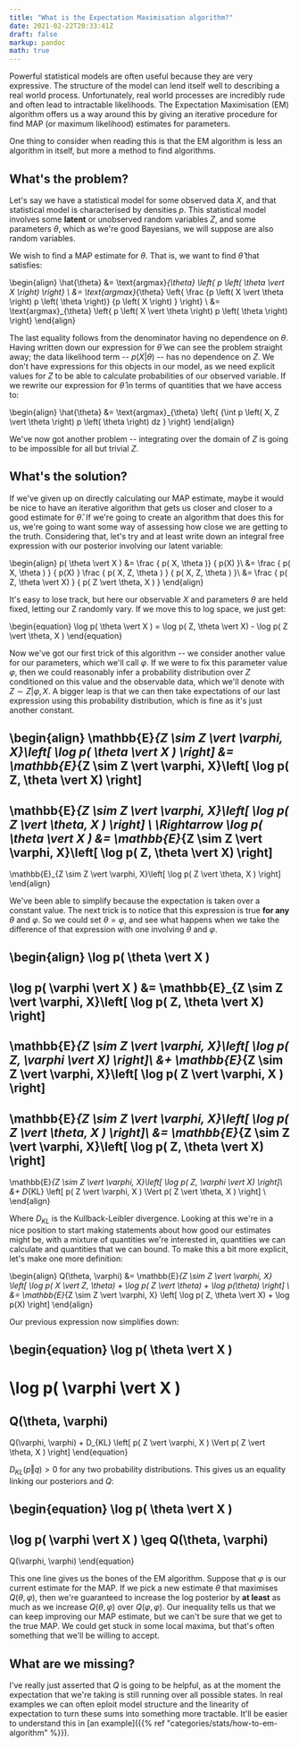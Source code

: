 ```yaml
---
title: "What is the Expectation Maximisation algorithm?"
date: 2021-02-22T20:33:41Z
draft: false
markup: pandoc
math: true
---
```


Powerful statistical models are often useful because they are very expressive.
The structure of the model can lend itself well to describing a real world process.
Unfortunately, real world processes are incredibly rude and often lead to intractable likelihoods.
The Expectation Maximisation (EM) algorithm offers us a way around this by giving an iterative procedure for find MAP (or maximum likelihood) estimates for parameters.

One thing to consider when reading this is that the EM algorithm is less an algorithm in itself, but more a method to find algorithms.

## What's the problem? ##

Let's say we have a statistical model for some observed data $X$, and that statistical model is characterised by densities $p$.
This statistical model involves some **latent** or unobserved random variables $Z$, and some parameters $\theta$, which as we're good Bayesians, we will suppose are also random variables.

We wish to find a MAP estimate for $\theta$. That is, we want to find $\hat{\theta}$ that satisfies:

\begin{align}
\hat{\theta} 
&= \text{argmax}_{\theta} \left\{ p \left( \theta \vert X \right) \right\} \\
&= \text{argmax}_{\theta} \left\{
     \frac
     {p \left( X \vert \theta \right) p \left( \theta \right)}
     {p \left( X \right) }
\right\} \\
&= \text{argmax}_{\theta} \left\{ p \left( X \vert \theta \right) p \left( \theta \right) \right\}
\end{align}

The last equality follows from the denominator having no dependence on $\theta$.
Having written down our expression for $\hat{\theta}$ we can see the problem straight away; the data likelihood term -- $p(X \vert \theta)$ -- has no dependence on $Z$.
We don't have expressions for this objects in our model, as we need explicit values for $Z$ to be able to calculate probabilities of our observed variable.
If we rewrite our expression for $\hat{\theta}$ in terms of quantities that we have access to:

\begin{align}
\hat{\theta} 
&= \text{argmax}_{\theta} \left\{
     {\int p \left( X, Z \vert \theta \right) p \left( \theta \right) dz }
\right\}
\end{align}

We've now got another problem -- integrating over the domain of $Z$ is going to be impossible for all but trivial $Z$.

## What's the solution? ##

If we've given up on directly calculating our MAP estimate, maybe it would be nice to have an iterative algorithm that gets us closer and closer to a good estimate for $\hat{\theta}$.
If we're going to create an algorithm that does this for us, we're going to want some way of assessing how close we are getting to the truth.
Considering that, let's try and at least write down an integral free expression with our posterior involving our latent variable:

\begin{align}
p( \theta \vert X )
&= \frac
        { p( X, \theta )}
        { p(X) }\\
&= \frac
        { p( X, \theta ) }
        { p(X) }
   \frac
        { p( X, Z, \theta ) }
        { p( X, Z, \theta ) }\\
&= \frac
        { p( Z, \theta \vert X) }
        { p( Z \vert \theta, X ) }
\end{align}

It's easy to lose track, but here our observable $X$ and parameters $\theta$ are held fixed, letting our Z randomly vary.
If we move this to log space, we just get:

\begin{equation}
\log p( \theta \vert X ) = \log p( Z, \theta \vert X) - \log p( Z \vert \theta, X )
\end{equation}

Now we've got our first trick of this algorithm -- we consider another value for our parameters, which we'll call $\varphi$.
If we were to fix this parameter value $\varphi$, then we could reasonably infer a probability distribution over $Z$ conditioned on this value and the observable data, which we'll denote with $Z \sim Z \vert \varphi, X$.
A bigger leap is that we can then take expectations of our last expression using this probability distribution, which is fine as it's just another constant.

\begin{align}
\mathbb{E}_{Z \sim Z \vert \varphi, X}\left[ \log p( \theta \vert X ) \right]
&=
\mathbb{E}_{Z \sim Z \vert \varphi, X}\left[ \log p( Z, \theta \vert X) \right]
-
\mathbb{E}_{Z \sim Z \vert \varphi, X}\left[ \log p( Z \vert \theta, X ) \right]
\\
\Rightarrow
\log p( \theta \vert X ) 
&=
\mathbb{E}_{Z \sim Z \vert \varphi, X}\left[ \log p( Z, \theta \vert X) \right]
-
\mathbb{E}_{Z \sim Z \vert \varphi, X}\left[ \log p( Z \vert \theta, X ) \right]
\end{align}

We've been able to simplify because the expectation is taken over a constant value.
The next trick is to notice that this expression is true **for any** $\theta$ and $\varphi$.
So we could set $\theta = \varphi$, and see what happens when we take the difference of that expression with one involving $\theta$ and $\varphi$.

\begin{align}
\log p( \theta \vert X )
-
\log p( \varphi \vert X )
&=
\mathbb{E}_{Z \sim Z \vert \varphi, X}\left[ \log p( Z, \theta \vert X) \right]
-
\mathbb{E}_{Z \sim Z \vert \varphi, X}\left[ \log p( Z, \varphi \vert X) \right]\\
&+
\mathbb{E}_{Z \sim Z \vert \varphi, X}\left[ \log p( Z \vert \varphi, X ) \right]
-
\mathbb{E}_{Z \sim Z \vert \varphi, X}\left[ \log p( Z \vert \theta, X ) \right]\\
&=
\mathbb{E}_{Z \sim Z \vert \varphi, X}\left[ \log p( Z, \theta \vert X) \right]
-
\mathbb{E}_{Z \sim Z \vert \varphi, X}\left[ \log p( Z, \varphi \vert X) \right]\\
&+
D_{KL} \left[ p( Z \vert \varphi, X ) \Vert p( Z \vert \theta, X ) \right]
\\
\end{align}

Where $D_{KL}$ is the Kullback-Leibler divergence.
Looking at this we're in a nice position to start making statements about how good our estimates might be, with a mixture of quantities we're interested in, quantities we can calculate and quantities that we can bound.
To make this a bit more explicit, let's make one more definition:

\begin{align}
Q(\theta, \varphi) 
&= \mathbb{E}_{Z \sim Z \vert \varphi, X}
\left[
         \log p( X \vert Z, \theta)
         +
         \log p( Z \vert \theta)
         +
         \log p(\theta)
\right] \\
&= \mathbb{E}_{Z \sim Z \vert \varphi, X}
\left[
         \log p( Z, \theta \vert X)
         + 
         \log p(X)
\right]
\end{align}

Our previous expression now simplifies down:

\begin{equation}
\log p( \theta \vert X )
-
\log p( \varphi \vert X )
=
Q(\theta, \varphi)
-
Q(\varphi, \varphi)
+
D_{KL} \left[ p( Z \vert \varphi, X ) \Vert p( Z \vert \theta, X ) \right]
\end{equation}

$D_{KL}(p \Vert q) > 0$ for any two probability distributions.
This gives us an equality linking our posteriors and $Q$:

\begin{equation}
\log p( \theta \vert X )
-
\log p( \varphi \vert X )
\geq
Q(\theta, \varphi)
-
Q(\varphi, \varphi)
\end{equation}

This one line gives us the bones of the EM algorithm.
Suppose that $\varphi$ is our current estimate for the MAP.
If we pick a new estimate $\theta$ that maximises $Q(\theta, \varphi)$, then we're guaranteed to increase the log posterior by **at least** as much as we increase $Q(\theta, \varphi)$ over $Q(\varphi, \varphi)$.
Our inequality tells us that we can keep improving our MAP estimate, but we can't be sure that we get to the true MAP.
We could get stuck in some local maxima, but that's often something that we'll be willing to accept.

## What are we missing? ##

I've really just asserted that $Q$ is going to be helpful, as at the moment the expectation that we're taking is still running over all possible states.
In real examples we can often eploit model structure and the linearity of expectation to turn these sums into something more tractable.
It'll be easier to understand this in [an example]({{% ref "categories/stats/how-to-em-algorithm" %}}).